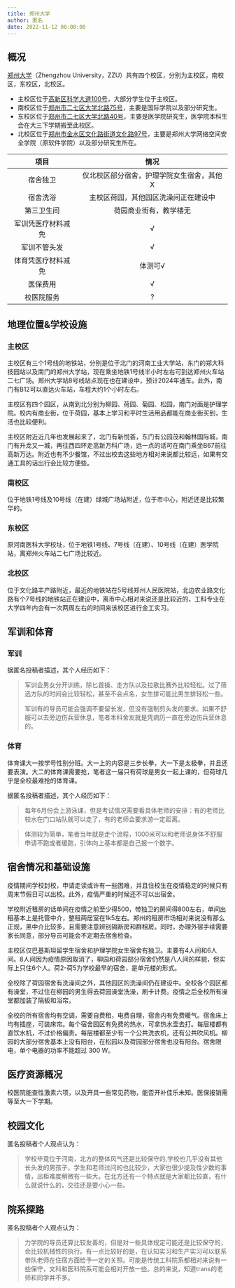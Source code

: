 ```yaml
---
title: 郑州大学
author: 匿名
date: 2022-11-12 00:00:00
---
```


## 概况

[郑州大学](http://www.zzu.edu.cn/)（Zhengzhou University，ZZU）共有四个校区，分别为主校区，南校区，东校区，北校区。

- 主校区位于[高新区科学大道100号](https://www.amap.com/place/B01730K37H)，大部分学生位于主校区。
- 南校区位于[郑州市二七区大学北路75号](https://www.amap.com/place/B0FFHK9L2I)，主要是国际学院以及部分研究生。
- 东校区位于[郑州市二七区大学北路40号](https://www.amap.com/place/B0FFHEJMWB)，主要是医学院研究生，医学院本科生会在大三下学期搬至此校区。
- 北校区位于[郑州市金水区文化路街道文化路97号](https://www.amap.com/place/B017306RF8)，主要是郑州大学网络空间安全学院（原软件学院）以及部分研究生所在。

|项目|情况|
|:---:|:---:|
|宿舍独卫|仅北校区部分宿舍，护理学院女生宿舍，其他X|
|宿舍洗浴|主校区荷园，其他园区洗澡间正在建设中|
|第三卫生间|荷园商业街有，教学楼无|
|军训凭医疗材料减免|√|
|军训不管头发|√|
|体育凭医疗材料减免|体测可√|
|医保费用|√|
|校医院服务|?|

## 地理位置&学校设施

### 主校区

主校区有三个1号线的地铁站，分别是位于北门的河南工业大学站，东门的郑大科技园站以及南门的郑州大学站，现在乘坐地铁1号线半小时左右可到达郑州火车站二七广场。郑州大学站8号线站点现在也在建设中，预计2024年通车。此外，南门有B12可以直达火车站，车程大约1个小时左右。

主校区有四个园区，从南到北分别为柳园、荷园、菊园、松园，南门对面是护理学院。校内有商业街，位于荷园，基本上学习和平时生活用品都能在商业街买到，生活也比较便利。

主校区附近近几年也发展起来了，北门有新悦荟，东门有公园茂和翰林国际城，南门有升龙又一城，再往西四环走高新万科广场，远一点的话可在南门乘坐B67前往高新万达。附近也有不少餐馆，不过出校去这些地方相对来说都比较远，如果有交通工具的话出行会比较方便些。

### 南校区

位于地铁1号线及10号线（在建）绿城广场站附近，位于市中心，附近还是比较繁华的。

### 东校区

原河南医科大学校址，位于地铁1号线、7号线（在建）、10号线（在建）医学院站，离郑州火车站二七广场比较近。

### 北校区

位于文化路丰产路附近，最近的地铁站在5号线郑州人民医院站，北边农业路文化路有个7号线的地铁站正在建设中，离市中心相对来说还是比较近的，工科专业在大学四年内会有一次两周左右的时间来该校区进行金工实习。

## 军训和体育

### 军训

据匿名投稿者描述，其个人经历如下：

> 军训会男女分开训练，除匕首操、走方队以及拉歌比赛外比较轻松。过了筛选方队的时间会比较轻松，甚至不会点名，女生排可能比男生排轻松一些。
>
> 军训有的导员可能会强调不要留长发，但没有强制剪头发的要求。如果不舒服可以去旁边伤兵营休息，笔者本科舍友就是凭病历一直在旁边伤兵营休息的。

### 体育

体育课大一按学号性别分班。大一上的内容是三步长拳，大一下是太极拳，并且还要表演。大二的体育课需要抢，笔者这一届只有荷球是男女一起上课的，但荷球几乎是全校最难抢的体育课。

据匿名投稿者描述，其个人经历如下：

>每年6月份会上游泳课，但是考试情况需要看具体老师的安排：有的老师比较水在门口站队就可以走了，有的老师会要求游一定距离。

>体测较为简单，笔者当年就是走个流程，1000米可以和老师说身体不舒服申请不跑或者缓跑，引体向上基本都是自己报一个数字。

## 宿舍情况和基础设施

疫情期间学校封校，申请走读或许有一些困难，并且住校生在疫情稳定的时候只有周末节假日可以出校。此外，疫情严重的时候还不可以出宿舍。

学校附近租房的话单间在疫情之前至少得500，带独卫的房间得800左右，单间出租基本上是托管中介，整租两居室在1k5左右。郑州的租房市场相对来说没有那么正规，黑中介比较多，且需要注意辨别隔断房和群租房。同时，办理外宿手续需要家长同意，部分导员可能会不定期去宿舍检查。

主校区仅巴基斯坦留学生宿舍和护理学院女生宿舍有独卫。主要有4人间和6人间。8人间因为疫情原因取消了，柳园和荷园部分宿舍仍然是八人间的样貌，但实际上只住6个人。荷2-荷5为学校最早的宿舍，是单元楼的形式。

全校除了荷园宿舍有洗澡间之外，其他园区的洗澡间仍在建设中。全校各个园区都有澡堂，不过住在柳园的男生得去荷园澡堂洗澡，刷卡计费。疫情之后全校所有澡堂都加装了隔板和浴帘。

全校的所有宿舍均有空调，需要自费租，电费自理，宿舍内有免费暖气。宿舍床上均有插座，可装床帘。每个宿舍园区有免费的热水，可拿热水壶去打。每层楼都有直饮水机，不过价格偏贵。每层楼都至少有一个公共洗衣机，还有公共吹风机。柳园的大部分宿舍基本上没有阳台，在松园以及荷园部分宿舍也没有阳台。宿舍限电，单个电器的功率不能超过 300 W。

## 医疗资源概况

校医院能查性激素六项，以及开具一些常见药物，能否开补佳乐未知。医保报销需等至大一下学期。

## 校园文化

匿名投稿者个人观点认为：

>学校毕竟位于河南，北方的整体风气还是比较保守的,学校也几乎没有其他长头发的男孩子，学生和老师过问的也比较少，大家也很少提及性少数的事情，出柜难度稍微有一些大。在北方还有一个特点就是大家都比较直，有什么就说什么的，交往还是要小心一些。

## 院系探路

匿名投稿者个人观点认为：

>力学院的导员还算比较友善的，但是对一些具体规定可能还是比较保守的，会比较机械性的执行。有一点比较好的是，在认知实习和生产实习可以联系带队老师在住宿方面给予一定的关照。可能是传统工科院系都相对来说有一些保守，文科和医科院系可能会相对开放一些。总的来说，知道trans的老师和同学并不多。
